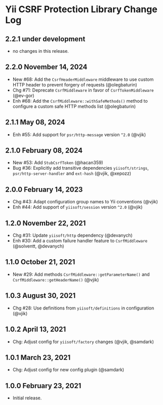 # Yii CSRF Protection Library Change Log

## 2.2.1 under development

- no changes in this release.

## 2.2.0 November 14, 2024

- New #68: Add the `CsrfHeaderMiddleware` middleware to use custom HTTP header to prevent forgery of requests (@olegbaturin)
- Chg #71: Deprecate `CsrfMiddleware` in favor of `CsrfTokenMiddleware` (@ev-gor)
- Enh #68: Add the `CsrfMiddleware::withSafeMethods()` method to configure a custom safe HTTP methods list (@olegbaturin)

## 2.1.1 May 08, 2024

- Enh #55: Add support for `psr/http-message` version `^2.0` (@vjik)

## 2.1.0 February 08, 2024

- New #53: Add `StubCsrfToken` (@hacan359)
- Bug #36: Explicitly add transitive dependencies `yiisoft/strings`, `psr/http-server-handler`
  and `ext-hash` (@vjik, @xepozz)

## 2.0.0 February 14, 2023

- Chg #43: Adapt configuration group names to Yii conventions (@vjik)
- Enh #44: Add support of `yiisoft/session` version `^2.0` (@vjik)

## 1.2.0 November 22, 2021

- Chg #31: Update `yiisoft/http` dependency (@devanych)
- Enh #30: Add a custom failure handler feature to `CsrfMiddleware` (@solventt, @devanych)

## 1.1.0 October 21, 2021

- New #29: Add methods `CsrfMiddleware::getParameterName()` and `CsrfMiddleware::getHeaderName()` (@vjik)

## 1.0.3 August 30, 2021

- Chg #28: Use definitions from `yiisoft/definitions` in configuration (@vjik)

## 1.0.2 April 13, 2021

- Chg: Adjust config for `yiisoft/factory` changes (@vjik, @samdark)

## 1.0.1 March 23, 2021

- Chg: Adjust config for new config plugin (@samdark)

## 1.0.0 February 23, 2021

- Initial release.
